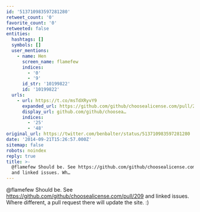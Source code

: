 ```yaml
---
id: '513710983597281280'
retweet_count: '0'
favorite_count: '0'
retweeted: false
entities:
  hashtags: []
  symbols: []
  user_mentions:
    - name: Hen
      screen_name: flamefew
      indices:
        - '0'
        - '9'
      id_str: '10199822'
      id: '10199822'
  urls:
    - url: https://t.co/msTdXRyvY9
      expanded_url: https://github.com/github/choosealicense.com/pull/209
      display_url: github.com/github/choosea…
      indices:
        - '25'
        - '48'
original_url: https://twitter.com/benbalter/status/513710983597281280
date: '2014-09-21T15:26:57.000Z'
sitemap: false
robots: noindex
reply: true
title: >-
  @flamefew Should be. See https://github.com/github/choosealicense.com/pull/209
  and linked issues. Wh…
---
```


@flamefew Should be. See https://github.com/github/choosealicense.com/pull/209 and linked issues. Where different, a pull request there will update the site. :)